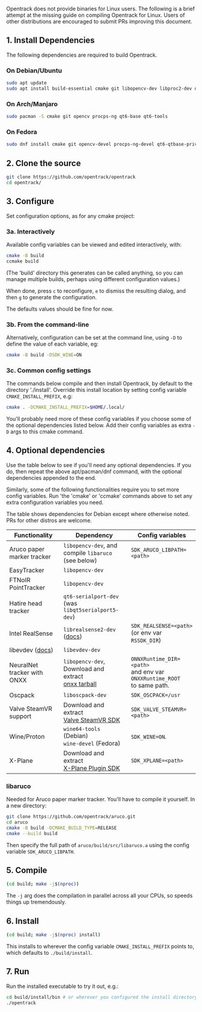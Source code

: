 Opentrack does not provide binaries for Linux users. The following is a brief attempt at the missing guide on compiling Opentrack for Linux. Users of other distributions are encouraged to submit PRs improving this document.

## 1. Install Dependencies

The following dependencies are required to build Opentrack.

### On Debian/Ubuntu

```sh
sudo apt update
sudo apt install build-essential cmake git libopencv-dev libproc2-dev qt6-base-private-dev qt6-tools-dev
```

### On Arch/Manjaro

```sh
sudo pacman -S cmake git opencv procps-ng qt6-base qt6-tools
```

### On Fedora

```sh
sudo dnf install cmake git opencv-devel procps-ng-devel qt6-qtbase-private-devel qt6-qttools-devel
```

## 2. Clone the source

```bash
git clone https://github.com/opentrack/opentrack
cd opentrack/
```

## 3. Configure

Set configuration options, as for any cmake project:

### 3a. Interactively

Available config variables can be viewed and edited interactively, with:

```sh
cmake -B build
ccmake build
```

(The 'build' directory this generates can be called anything, so you can manage multiple builds, perhaps using different configuration values.)

When done, press `c` to reconfigure, `e` to dismiss the resulting dialog, and then `g` to generate the configuration.

The defaults values should be fine for now.

### 3b. From the command-line

Alternatively, configuration can be set at the command line, using `-D` to define the value of each variable, eg:

```sh
cmake -B build -DSDK_WINE=ON
```

### 3c. Common config settings

The commands below compile and then install Opentrack, by default to the directory './install'. Override this install location by setting config variable `CMAKE_INSTALL_PREFIX`, e.g:

```sh
cmake . -DCMAKE_INSTALL_PREFIX=$HOME/.local/
```

You'll probably need more of these config variables if you choose some of the
optional dependencies listed below. Add their config variables as extra `-D`
args to this cmake command.

## 4. Optional dependencies

Use the table below to see if you'll need any optional dependencies. If you do, then repeat the above apt/pacman/dnf command, with the optional dependencies appended to the end.

Similarly, some of the following functionalities require you to set more config variables. Run 'the 'cmake' or 'ccmake' commands above to set any extra configuration variables you need.

The table shows dependencies for Debian except where otherwise noted. PRs for other distros are welcome.

Functionality | Dependency | Config variables
-|-|-
Aruco paper marker tracker | `libopencv-dev`, and<br />compile `libaruco` (see below) | `SDK_ARUCO_LIBPATH=<path>`
EasyTracker | `libopencv-dev` |
FTNoIR PointTracker | `libopencv-dev` |
Hatire head tracker | `qt6-serialport-dev`<br />(was `libqt5serialport5-dev`) |
Intel RealSense | `librealsense2-dev` ([docs](https://github.com/IntelRealSense/librealsense/blob/master/doc/distribution_linux.md)) |`SDK_REALSENSE=<path>`<br />(or env var `RSSDK_DIR`)
libevdev ([docs](https://www.freedesktop.org/wiki/Software/libevdev/)) | `libevdev-dev` |
NeuralNet tracker with ONXX | `libopencv-dev`,<br />Download and extract<br />[onxx tarball](https://github.com/microsoft/onnxruntime/releases) | `ONNXRuntime_DIR=<path>`<br />and env var `ONXXRuntime_ROOT`<br />to same path.
Oscpack | `liboscpack-dev` | `SDK_OSCPACK=/usr`
Valve SteamVR support | Download and extract<br />[Valve SteamVR SDK](https://github.com/ValveSoftware/openvr) | `SDK_VALVE_STEAMVR=<path>`
Wine/Proton | `wine64-tools` (Debian)<br />`wine-devel` (Fedora)| `SDK_WINE=ON`.
X-Plane | Download and extract<br />[X-Plane Plugin SDK](https://developer.x-plane.com/sdk/plugin-sdk-downloads/) | `SDK_XPLANE=<path>`

### libaruco

Needed for Aruco paper marker tracker. You'll have to compile it yourself. In a new directory:

```sh
git clone https://github.com/opentrack/aruco.git
cd aruco
cmake -B build -DCMAKE_BUILD_TYPE=RELEASE
cmake --build build
```

Then specify the full path of `aruco/build/src/libaruco.a` using the config variable `SDK_ARUCO_LIBPATH`.

## 5. Compile

```sh
(cd build; make -j$(nproc))
```

The `-j` arg does the compilation in parallel across all your CPUs, so speeds things up tremendously.

## 6. Install

```sh
(cd build; make -j$(nproc) install)
```

This installs to wherever the config variable `CMAKE_INSTALL_PREFIX` points to, which defaults to `./build/install`.

## 7. Run

Run the installed executable to try it out, e.g.:

```sh
cd build/install/bin # or wherever you configured the install directory
./opentrack
```
